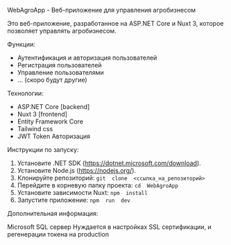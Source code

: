 WebAgroApp - Веб-приложение для управления агробизнесом

Это веб-приложение, разработанное на ASP.NET Core и Nuxt 3, которое позволяет управлять агробизнесом.

Функции:

- Аутентификация и авторизация пользователей
- Регистрация пользователей
- Управление пользователями
- ... (скоро будут другие)

Технологии:

- ASP.NET Core [backend]
- Nuxt 3 [frontend]
- Entity Framework Core
- Tailwind css
- JWT Token Авторизация

Инструкции по запуску:

1.  Установите  .NET  SDK  (https://dotnet.microsoft.com/download).
2.  Установите  Node.js  (https://nodejs.org/).
3.  Клонируйте  репозиторий: `git  clone  <ссылка_на_репозиторий>`
4.  Перейдите  в  корневую  папку  проекта: `cd  WebAgroApp`
5.  Установите  зависимости  Nuxt: `npm  install`
6.  Запустите  приложение: `npm  run  dev`

Дополнительная  информация:

Microsoft SQL сервер
Нуждается в настройках SSL сертификации, и регенерации токена на production
